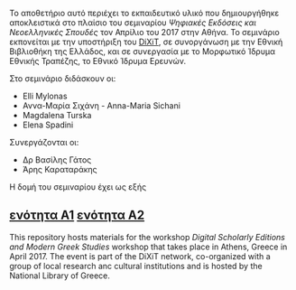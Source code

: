 
Το αποθετήριο αυτό περιέχει το εκπαιδευτικό υλικό που δημιουργήθηκε αποκλειστικά στο πλαίσιο του σεμιναρίου <i>Ψηφιακές Εκδόσεις και Νεοελληνικές Σπουδές</i> τον Απρίλιο του 2017 στην Αθήνα. Το σεμινάριο εκπονείται με την υποστήριξη του <a href="http://dixit.uni-koeln.de">DiXiT</a>,  σε συνοργάνωση με την Εθνική Βιβλιοθήκη της Ελλάδος, και σε συνεργασία με το Μορφωτικό Ίδρυμα Εθνικής Τραπέζης, το Εθνικό Ίδρυμα Ερευνών.

Στο σεμινάριο διδάσκουν οι:
<ul>
<li>Elli Mylonas</li>
<li>Αννα-Μαρία Σιχάνη - Anna-Maria Sichani</li>
<li>Magdalena Turska</li>
<li>Elena Spadini</li>
</ul>

Συνεργάζονται οι: 

<ul>
<li>Δρ Βασίλης Γάτος</li>
<li>Άρης Καραταράκης </li>
</ul>

Η δομή του σεμιναρίου έχει ως εξής

<a href="https://github.com/ann-mar/Digital-Scholarly-EditionsGR-workshop/tree/master/unitA1" >ενότητα Α1</a></lb>
<a href="https://github.com/ann-mar/Digital-Scholarly-EditionsGR-workshop/tree/master/unitA2" >ενότητα Α2</a></lb>
---------

This repository hosts materials for the workshop <i>Digital Scholarly Editions and Modern Greek Studies</i> workshop that takes place in Athens, Greece in April 2017. The event is part of the DiXiT network, co-organized with a group of local research anc cultural institutions and is hosted by the National Library of Greece.
